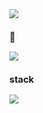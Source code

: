 <!--
**sychoi2008/sychoi2008** is a ✨ _special_ ✨ repository because its `README.md` (this file) appears on your GitHub profile.

Here are some ideas to get you started:

- 🔭 I’m currently working on ...
- 🌱 I’m currently learning ...
- 👯 I’m looking to collaborate on ...
- 🤔 I’m looking for help with ...
- 💬 Ask me about ...
- 📫 How to reach me: ...
- 😄 Pronouns: ...
- ⚡ Fun fact: ...

https://velog.io/@oka1313/Github-%EA%B9%83%ED%97%88%EB%B8%8C-%ED%94%84%EB%A1%9C%ED%95%84-%EA%BE%B8%EB%AF%B8%EA%B8%B0
https://velog.io/@bi-sz/GitHub-%ED%94%84%EB%A1%9C%ED%95%84-%EA%BE%B8%EB%AF%B8%EA%B8%B0
https://velog.io/@colorful-stars/Github-%ED%94%84%EB%A1%9C%ED%95%84-%EA%BE%B8%EB%AF%B8%EA%B8%B0
-->

<!-- 내 소개 -->
<img src="https://capsule-render.vercel.app/api?type=waving&color=9CDBA6&height=300&section=header&text=I%20am%20RUMI%20CHOI&fontSize=60&animation=twinkling&fontAlignY=38&desc=Feel%20free%20to%20visit%20here!&descAlignY=51&descAlign=62" />

### 🔭
<a href="https://well-repair-9fe.notion.site/Rumi-CHOI-ecc3adb22b254e46b20a5bccc46aece8?pvs=4" target="_blank"><img src="https://img.shields.io/badge/Notion-000000?style=flat-square&logo=Notion&logoColor=white"/></a>

### stack
<img src="https://img.shields.io/badge/Springboot-6DB33f?style=flat-square&logo=SpringBoot&logoColor=white"/></a>
